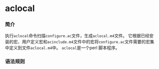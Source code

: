 aclocal
=======

### 简介

执行`aclocal`命令扫描`configure.ac`文件，生成`aclocal.m4`文件。
它根据已经安装的宏、用户定义宏和`acinclude.m4`文件中的宏将`configure.ac`文件需要的宏集中定义到文件`aclocal.m4`中。
`aclocal`是一个perl 脚本程序。

### 语法规则



